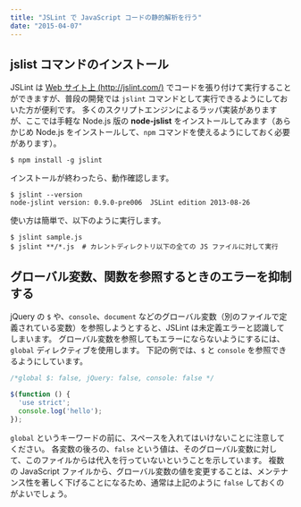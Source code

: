 ```yaml
---
title: "JSLint で JavaScript コードの静的解析を行う"
date: "2015-04-07"
---
```


jslist コマンドのインストール
----

JSLint は [Web サイト上 (http://jslint.com/)](http://jslint.com/) でコードを張り付けて実行することができますが、普段の開発では `jslint` コマンドとして実行できるようにしておいた方が便利です。
多くのスクリプトエンジンによるラッパ実装がありますが、ここでは手軽な Node.js 版の **node-jslist** をインストールしてみます（あらかじめ Node.js をインストールして、`npm` コマンドを使えるようにしておく必要があります）。

~~~
$ npm install -g jslint
~~~

インストールが終わったら、動作確認します。

~~~
$ jslint --version
node-jslint version: 0.9.0-pre006  JSLint edition 2013-08-26
~~~

使い方は簡単で、以下のように実行します。

~~~
$ jslint sample.js
$ jslint **/*.js  # カレントディレクトリ以下の全ての JS ファイルに対して実行
~~~


グローバル変数、関数を参照するときのエラーを抑制する
----

jQuery の `$` や、`console`、`document` などのグローバル変数（別のファイルで定義されている変数）を参照しようとすると、JSLint は未定義エラーと認識してしまいます。
グローバル変数を参照してもエラーにならないようにするには、`global` ディレクティブを使用します。
下記の例では、`$` と `console` を参照できるようにしています。

~~~ js
/*global $: false, jQuery: false, console: false */

$(function () {
  'use strict';
  console.log('hello');
});
~~~

`global` というキーワードの前に、スペースを入れてはいけないことに注意してください。
各変数の後ろの、`false` という値は、そのグローバル変数に対して、このファイルからは代入を行っていないということを示しています。
複数の JavaScript ファイルから、グローバル変数の値を変更することは、メンテナンス性を著しく下げることになるため、通常は上記のように `false` しておくのがよいでしょう。

